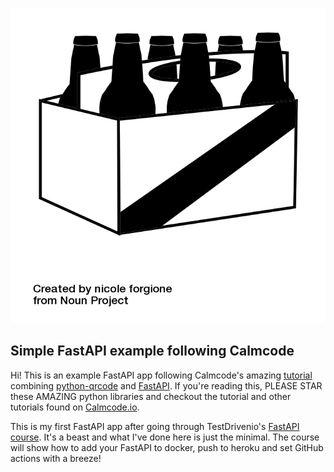 ![Beer](img/noun_Beer_23573.png)

Simple FastAPI example following Calmcode
----------

Hi! This is an example FastAPI app following Calmcode's amazing [tutorial](https://calmcode.io/qr-code/generate.html) combining [python-qrcode](https://github.com/lincolnloop/python-qrcode) and [FastAPI](https://fastapi.tiangolo.com/). If you're reading this, PLEASE STAR these AMAZING python libraries and checkout the tutorial and other tutorials found on [Calmcode.io](https://calmcode.io/).


This is my first FastAPI app after going through TestDrivenio's [FastAPI course](https://testdriven.io/courses/tdd-fastapi/?utm_source=mrcartoonster). It's a beast and what I've done here is just the minimal. The course will show how to add your FastAPI to docker, push to heroku and set GitHub actions with a breeze!
